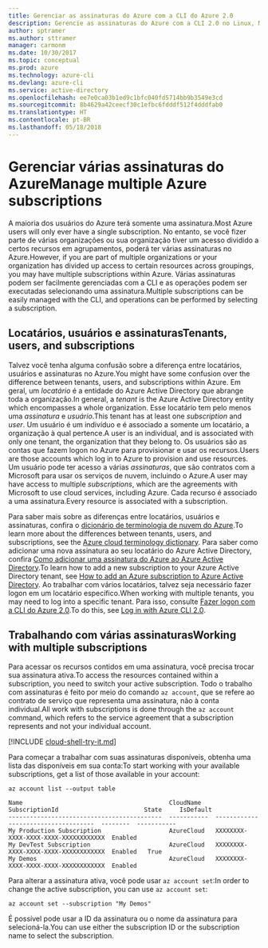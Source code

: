 ```yaml
---
title: Gerenciar as assinaturas do Azure com a CLI do Azure 2.0
description: Gerencie as assinaturas do Azure com a CLI 2.0 no Linux, Mac ou Windows.
author: sptramer
ms.author: sttramer
manager: carmonm
ms.date: 10/30/2017
ms.topic: conceptual
ms.prod: azure
ms.technology: azure-cli
ms.devlang: azure-cli
ms.service: active-directory
ms.openlocfilehash: ee7e0ca03b1ed9c1bfc040fd5714bb9b3549e3cd
ms.sourcegitcommit: 8b4629a42ceecf30c1efbc6fdddf512f4dddfab0
ms.translationtype: HT
ms.contentlocale: pt-BR
ms.lasthandoff: 05/18/2018
---
```

# <a name="manage-multiple-azure-subscriptions"></a><span data-ttu-id="2758b-103">Gerenciar várias assinaturas do Azure</span><span class="sxs-lookup"><span data-stu-id="2758b-103">Manage multiple Azure subscriptions</span></span>

<span data-ttu-id="2758b-104">A maioria dos usuários do Azure terá somente uma assinatura.</span><span class="sxs-lookup"><span data-stu-id="2758b-104">Most Azure users will only ever have a single subscription.</span></span> <span data-ttu-id="2758b-105">No entanto, se você fizer parte de várias organizações ou sua organização tiver um acesso dividido a certos recursos em agrupamentos, poderá ter várias assinaturas no Azure.</span><span class="sxs-lookup"><span data-stu-id="2758b-105">However, if you are part of multiple organizations or your organization has divided up access to certain resources across groupings, you may have multiple subscriptions within Azure.</span></span> <span data-ttu-id="2758b-106">Várias assinaturas podem ser facilmente gerenciadas com a CLI e as operações podem ser executadas selecionando uma assinatura.</span><span class="sxs-lookup"><span data-stu-id="2758b-106">Multiple subscriptions can be easily managed with the CLI, and operations can be performed by selecting a subscription.</span></span>

## <a name="tenants-users-and-subscriptions"></a><span data-ttu-id="2758b-107">Locatários, usuários e assinaturas</span><span class="sxs-lookup"><span data-stu-id="2758b-107">Tenants, users, and subscriptions</span></span>

<span data-ttu-id="2758b-108">Talvez você tenha alguma confusão sobre a diferença entre locatários, usuários e assinaturas no Azure.</span><span class="sxs-lookup"><span data-stu-id="2758b-108">You might have some confusion over the difference between tenants, users, and subscriptions within Azure.</span></span> <span data-ttu-id="2758b-109">Em geral, um _locatário_ é a entidade do Azure Active Directory que abrange toda a organização.</span><span class="sxs-lookup"><span data-stu-id="2758b-109">In general, a _tenant_ is the Azure Active Directory entity which encompasses a whole organization.</span></span> <span data-ttu-id="2758b-110">Esse locatário tem pelo menos uma _assinatura_ e _usuário_.</span><span class="sxs-lookup"><span data-stu-id="2758b-110">This tenant has at least one _subscription_ and _user_.</span></span> <span data-ttu-id="2758b-111">Um usuário é um indivíduo e é associado a somente um locatário, a organização à qual pertence.</span><span class="sxs-lookup"><span data-stu-id="2758b-111">A user is an individual, and is associated with only one tenant, the organization that they belong to.</span></span> <span data-ttu-id="2758b-112">Os usuários são as contas que fazem logon no Azure para provisionar e usar os recursos.</span><span class="sxs-lookup"><span data-stu-id="2758b-112">Users are those accounts which log in to Azure to provision and use resources.</span></span> <span data-ttu-id="2758b-113">Um usuário pode ter acesso a várias _assinaturas_, que são contratos com a Microsoft para usar os serviços de nuvem, incluindo o Azure.</span><span class="sxs-lookup"><span data-stu-id="2758b-113">A user may have access to multiple _subscriptions_, which are the agreements with Microsoft to use cloud services, including Azure.</span></span> <span data-ttu-id="2758b-114">Cada recurso é associado a uma assinatura.</span><span class="sxs-lookup"><span data-stu-id="2758b-114">Every resource is associated with a subscription.</span></span>

<span data-ttu-id="2758b-115">Para saber mais sobre as diferenças entre locatários, usuários e assinaturas, confira o [dicionário de terminologia de nuvem do Azure](/azure/azure-glossary-cloud-terminology).</span><span class="sxs-lookup"><span data-stu-id="2758b-115">To learn more about the differences between tenants, users, and subscriptions, see the [Azure cloud terminology dictionary](/azure/azure-glossary-cloud-terminology).</span></span>
<span data-ttu-id="2758b-116">Para saber como adicionar uma nova assinatura ao seu locatário do Azure Active Directory, confira [Como adicionar uma assinatura do Azure ao Azure Active Directory](/azure/active-directory/active-directory-how-subscriptions-associated-directory).</span><span class="sxs-lookup"><span data-stu-id="2758b-116">To learn how to add a new subscription to your Azure Active Directory tenant, see [How to add an Azure subscription to Azure Active Directory](/azure/active-directory/active-directory-how-subscriptions-associated-directory).</span></span>
<span data-ttu-id="2758b-117">Ao trabalhar com vários locatários, talvez seja necessário fazer logon em um locatário específico.</span><span class="sxs-lookup"><span data-stu-id="2758b-117">When working with multiple tenants, you may need to log into a specific tenant.</span></span> <span data-ttu-id="2758b-118">Para isso, consulte [Fazer logon com a CLI do Azure 2.0](/cli/azure/authenticate-azure-cli).</span><span class="sxs-lookup"><span data-stu-id="2758b-118">To do this, see [Log in with Azure CLI 2.0](/cli/azure/authenticate-azure-cli).</span></span>

## <a name="working-with-multiple-subscriptions"></a><span data-ttu-id="2758b-119">Trabalhando com várias assinaturas</span><span class="sxs-lookup"><span data-stu-id="2758b-119">Working with multiple subscriptions</span></span>

<span data-ttu-id="2758b-120">Para acessar os recursos contidos em uma assinatura, você precisa trocar sua assinatura ativa.</span><span class="sxs-lookup"><span data-stu-id="2758b-120">To access the resources contained within a subscription, you need to switch your active subscription.</span></span> <span data-ttu-id="2758b-121">Todo o trabalho com assinaturas é feito por meio do comando `az account`, que se refere ao contrato de serviço que representa uma assinatura, não à conta individual.</span><span class="sxs-lookup"><span data-stu-id="2758b-121">All work with subscriptions is done through the `az account` command, which refers to the service agreement that a subscription represents and not your individual account.</span></span>

[!INCLUDE [cloud-shell-try-it.md](includes/cloud-shell-try-it.md)]

<span data-ttu-id="2758b-122">Para começar a trabalhar com suas assinaturas disponíveis, obtenha uma lista das disponíveis em sua conta:</span><span class="sxs-lookup"><span data-stu-id="2758b-122">To start working with your available subscriptions, get a list of those available in your account:</span></span>

```azurecli-interactive
az account list --output table
```

```Output
Name                                         CloudName    SubscriptionId                        State     IsDefault
-------------------------------------------  -----------  ------------------------------------  --------  -----------
My Production Subscription                   AzureCloud   XXXXXXXX-XXXX-XXXX-XXXX-XXXXXXXXXXXX  Enabled
My DevTest Subscription                      AzureCloud   XXXXXXXX-XXXX-XXXX-XXXX-XXXXXXXXXXXX  Enabled   True
My Demos                                     AzureCloud   XXXXXXXX-XXXX-XXXX-XXXX-XXXXXXXXXXXX  Enabled
```

<span data-ttu-id="2758b-123">Para alterar a assinatura ativa, você pode usar `az account set`:</span><span class="sxs-lookup"><span data-stu-id="2758b-123">In order to change the active subscription, you can use `az account set`:</span></span>

```azurecli-interactive
az account set --subscription "My Demos"
```

<span data-ttu-id="2758b-124">É possível pode usar a ID da assinatura ou o nome da assinatura para selecioná-la.</span><span class="sxs-lookup"><span data-stu-id="2758b-124">You can use either the subscription ID or the subscription name to select the subscription.</span></span>
